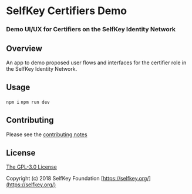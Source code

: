 # SelfKey Certifiers Demo

### Demo UI/UX for Certifiers on the SelfKey Identity Network

## Overview

An app to demo proposed user flows and interfaces for the certifier role in the SelfKey Identity Network.  

## Usage

`npm i`
`npm run dev`

## Contributing

Please see the [contributing notes](CONTRIBUTING.md)

## License

[The GPL-3.0 License](http://opensource.org/licenses/GPL-3.0)

Copyright (c) 2018 SelfKey Foundation [https://selfkey.org/](https://selfkey.org/)
